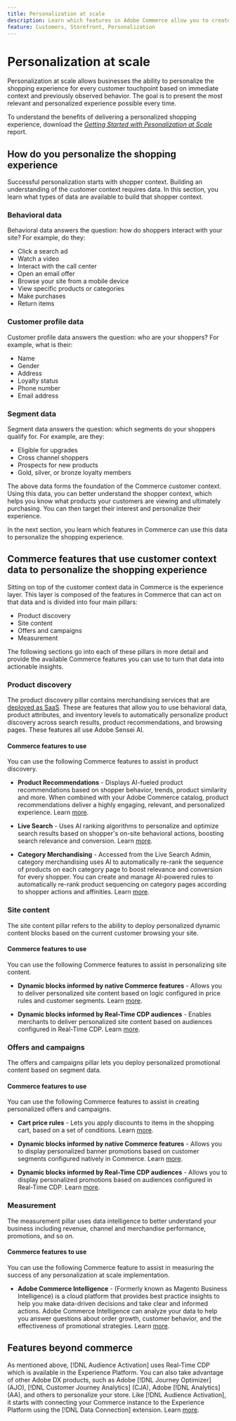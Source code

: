 ```yaml
---
title: Personalization at scale
description: Learn which features in Adobe Commerce allow you to create a personalized experience for your shoppers.
feature: Customers, Storefront, Personalization
---
```

# Personalization at scale

​Personalization at scale allows businesses the ability to personalize the shopping experience for every customer touchpoint based on immediate context and previously observed behavior. The goal is to present the most relevant and personalized experience possible every time.

To understand the benefits of delivering a personalized shopping experience, download the [_Getting Started with Pesonalization at Scale_](https://business.adobe.com/resources/reports/getting-started-with-personalization-at-scale.html) report.

## How do you personalize the shopping experience

Successful personalization starts with shopper context. Building an understanding of the customer context requires data. In this section, you learn what types of data are available to build that shopper context.

### Behavioral data

Behavioral data answers the question: how do shoppers interact with your site? For example, do they:

- Click a search ad
- Watch a video
- Interact with the call center
- Open an email offer
- Browse your site from a mobile device
- View specific products or categories
- Make purchases
- Return items

### Customer profile data

Customer profile data answers the question: who are your shoppers? For example, what is their:

- Name
- Gender
- Address
- Loyalty status
- Phone number
- Email address

### Segment data

Segment data answers the question: which segments do your shoppers qualify for. For example, are they:

- Eligible for upgrades
- Cross channel shoppers
- Prospects for new products
- Gold, silver, or bronze loyalty members

The above data forms the foundation of the Commerce customer context. Using this data, you can better understand the shopper context, which helps you know what products your customers are viewing and ultimately purchasing. You can then target their interest and personalize their experience.

In the next section, you learn which features in Commerce can use this data to personalize the shopping experience.

## Commerce features that use customer context data to personalize the shopping experience

Sitting on top of the customer context data in Commerce is the experience layer. This layer is composed of the features in Commerce that can act on that data and is divided into four main pillars:

- Product discovery
- Site content
- Offers and campaigns
- Measurement

The following sections go into each of these pillars in more detail and provide the available Commerce features you can use to turn that data into actionable insights.

### Product discovery

The product discovery pillar contains merchandising services that are [deployed as SaaS](https://experienceleague.adobe.com/docs/commerce-merchant-services/user-guides/integration-services/saas.html). These are features that allow you to use behavioral data, product attributes, and inventory levels to automatically personalize product discovery across search results, product recommendations, and browsing pages. These features all use Adobe Sensei AI.

#### Commerce features to use

You can use the following Commerce features to assist in product discovery.

- **Product Recommendations** - Displays AI-fueled product recommendations based on shopper behavior, trends, product similarity and more. When combined with your Adobe Commerce catalog, product recommendations deliver a highly engaging, relevant, and personalized experience. Learn [more](https://experienceleague.adobe.com/docs/commerce-merchant-services/product-recommendations/guide-overview.html).

- **Live Search** - Uses AI ranking algorithms to personalize and optimize search results based on shopper's on-site behavioral actions, boosting search relevance and conversion. Learn [more](https://experienceleague.adobe.com/docs/commerce-merchant-services/live-search/guide-overview.html).

- **Category Merchandising** - Accessed from the Live Search Admin, category merchandising uses AI to automatically re-rank the sequence of products on each category page to boost relevance and conversion for every shopper. You can create and manage AI-powered rules to automatically re-rank product sequencing on category pages according to shopper actions and affinities. Learn [more](https://experienceleague.adobe.com/docs/commerce-merchant-services/live-search/live-search-admin/category-merch.html).

### Site content

The site content pillar refers to the ability to deploy personalized dynamic content blocks based on the current customer browsing your site.

#### Commerce features to use

You can use the following Commerce features to assist in personalizing site content.

- **Dynamic blocks informed by native Commerce features** - Allows you to deliver personalized site content based on logic configured in price rules and customer segments. Learn [more](https://experienceleague.adobe.com/docs/commerce-admin/content-design/elements/dynamic-blocks/dynamic-blocks.html).

- **Dynamic blocks informed by Real-Time CDP audiences** - Enables merchants to deliver personalized site content based on audiences configured in Real-Time CDP. Learn [more](https://experienceleague.adobe.com/docs/commerce-admin/customers/audience-activation.html).

### Offers and campaigns

The offers and campaigns pillar lets you deploy personalized promotional content based on segment data.

#### Commerce features to use

You can use the following Commerce features to assist in creating personalized offers and campaigns.

- **Cart price rules** - Lets you apply discounts to items in the shopping cart, based on a set of conditions. Learn [more](https://experienceleague.adobe.com/docs/commerce-admin/marketing/promotions/cart-rules/price-rules-cart.html).

- **Dynamic blocks informed by native Commerce features** - Allows you to display personalized banner promotions based on customer segments configured natively in Commerce. Learn [more](https://experienceleague.adobe.com/docs/commerce-admin/content-design/elements/dynamic-blocks/dynamic-blocks.html).

- **Dynamic blocks informed by Real-Time CDP audiences** - Allows you to display personalized promotions based on audiences configured in Real-Time CDP. Learn [more](https://experienceleague.adobe.com/docs/commerce-admin/customers/audience-activation.html).

### Measurement

The measurement pillar uses data intelligence to better understand your business including revenue, channel and merchandise performance, promotions, and so on.

#### Commerce features to use

You can use the following Commerce feature to assist in measuring the success of any personalization at scale implementation.

 - **Adobe Commerce Intelligence** - (Formerly known as Magento Business Intelligence) is a cloud platform that provides best practice insights to help you make data-driven decisions and take clear and informed actions. Adobe Commerce Intelligence can analyze your data to help you answer questions about order growth, customer behavior, and the effectiveness of promotional strategies. Learn [more](https://experienceleague.adobe.com/docs/commerce-business-intelligence/mbi/getting-started.html).

## Features beyond commerce

As mentioned above, [!DNL Audience Activation] uses Real-Time CDP which is available in the Experience Platform. You can also take advantage of other Adobe DX products, such as Adobe [!DNL Journey Optimizer] (AJO), [!DNL Customer Journey Analytics] (CJA), Adobe [!DNL Analytics] (AA), and others to personalize your store. Like [!DNL Audience Activation], it starts with connecting your Commerce instance to the Experience Platform using the [!DNL Data Connection] extension. Learn [more](https://experienceleague.adobe.com/docs/commerce-merchant-services/data-connection/overview.html).

